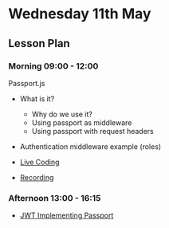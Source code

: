 # Wednesday 11th May

## Lesson Plan

### Morning 09:00 - 12:00

Passport.js

+ What is it?
  + Why do we use it?
  + Using passport as middleware
  + Using passport with request headers
+ Authentication middleware example (roles)


+ [Live Coding](https://github.com/GillesDCI/live-coding-1105)
+ [Recording](https://drive.google.com/file/d/1FlGbZzv0RlIJPJROypwLYT_0f5h47MaR/view?usp=sharing)

### Afternoon 13:00 - 16:15

+ [JWT Implementing Passport](https://github.com/GillesDCI/jwt-passport-assignment)
